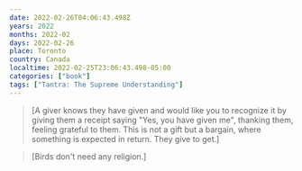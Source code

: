 ```yaml
---
date: 2022-02-26T04:06:43.498Z
years: 2022
months: 2022-02
days: 2022-02-26
place: Toronto
country: Canada
localtime: 2022-02-25T23:06:43.498-05:00
categories: ["book"]
tags: ["Tantra: The Supreme Understanding"]
---
```

> [A giver knows they have given and would like you to recognize it by giving them a receipt saying "Yes, you have given me", thanking them, feeling grateful to them. This is not a gift but a bargain, where something is expected in return. They give to get.]

> [Birds don't need any religion.]
